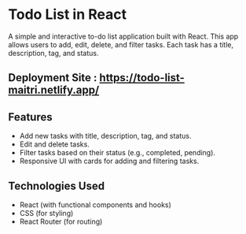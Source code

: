 # Todo List in React

A simple and interactive to-do list application built with React. This app allows users to add, edit, delete, and filter tasks. Each task has a title, description, tag, and status.

## Deployment Site : https://todo-list-maitri.netlify.app/

## Features

- Add new tasks with title, description, tag, and status.
- Edit and delete tasks.
- Filter tasks based on their status (e.g., completed, pending).
- Responsive UI with cards for adding and filtering tasks.

## Technologies Used

- React (with functional components and hooks)
- CSS (for styling)
- React Router (for routing)
